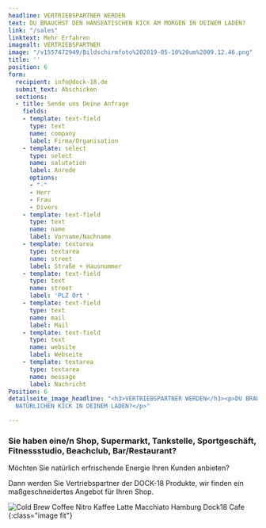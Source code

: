 ```yaml
---
headline: VERTRIEBSPARTNER WERDEN
text: DU BRAUCHST DEN HANSEATISCHEN KICK AM MORGEN IN DEINEM LADEN?
link: "/sales"
linktext: Mehr Erfahren
imagealt: VERTRIEBSPARTNER
image: "/v1557472949/Bildschirmfoto%202019-05-10%20um%2009.12.46.png"
title: ''
position: 6
form:
  recipient: info@dock-18.de
  submit_text: Abschicken
  sections:
  - title: Sende uns Deine Anfrage
    fields:
    - template: text-field
      type: text
      name: company
      label: Firma/Organisation
    - template: select
      type: select
      name: salutation
      label: Anrede
      options:
      - "-"
      - Herr
      - Frau
      - Divers
    - template: text-field
      type: text
      name: name
      label: Vorname/Nachname
    - template: textarea
      type: textarea
      name: street
      label: Straße + Hausnummer
    - template: text-field
      type: text
      name: street
      label: 'PLZ Ort '
    - template: text-field
      type: text
      name: mail
      label: Mail
    - template: text-field
      type: text
      name: website
      label: Webseite
    - template: textarea
      type: textarea
      name: message
      label: Nachricht
Position: 6
detailseite_image_headline: "<h3>VERTRIEBSPARTNER WERDEN</h3><p>DU BRAUCHST DEN HANSEATISCH
  NATÜRLICHEN KICK IN DEINEM LADEN?</p>"

---
```

### Sie haben eine/n Shop, Supermarkt, Tankstelle, Sportgeschäft, Fitnessstudio, Beachclub, Bar/Restaurant?

Möchten Sie natürlich erfrischende Energie Ihren Kunden anbieten?

Dann werden Sie Vertriebspartner der DOCK-18 Produkte, wir finden ein maßgeschneidertes Angebot für Ihren Shop.

![Cold Brew Coffee Nitro Kaffee Latte Macchiato Hamburg Dock18 Cafe ](/v1557472949/Bildschirmfoto%202019-05-10%20um%2009.12.46.png){:class="image fit"}